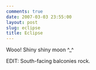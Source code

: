 ```yaml
---
comments: true
date: 2007-03-03 23:55:00
layout: post
slug: eclipse
title: Eclipse
---
```


Wooo!  Shiny shiny moon ^_^  

EDIT: South-facing balconies rock.
